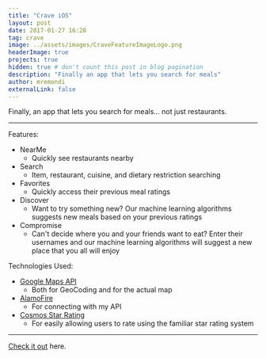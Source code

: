 ```yaml
---
title: "Crave iOS"
layout: post
date: 2017-01-27 16:28
tag: crave
image: ../assets/images/CraveFeatureImageLogo.png
headerImage: true
projects: true
hidden: true # don't count this post in blog pagination
description: "Finally an app that lets you search for meals"
author: mremondi
externalLink: false
---
```


Finally, an app that lets you search for meals... not just restaurants.

---

Features:

- NearMe
  - Quickly see restaurants nearby
- Search
  - Item, restaurant, cuisine, and dietary restriction searching
- Favorites
  - Quickly access their previous meal ratings
- Discover
  - Want to try something new? Our machine learning algorithms suggests new meals based on your previous ratings
- Compromise
  - Can't decide where you and your friends want to eat? Enter their usernames and our machine learning algorithms will suggest a new place that you all will enjoy

Technologies Used:
- [Google Maps API](https://developers.google.com/maps/documentation/ios-sdk/)
  - Both for GeoCoding and for the actual map
- [AlamoFire](https://github.com/Alamofire/Alamofire)
  - For connecting with my API
- [Cosmos Star Rating](https://github.com/marketplacer/Cosmos)
  - For easily allowing users to rate using the familiar star rating system

---

[Check it out](https://appsto.re/us/mVgahb.i) here.
